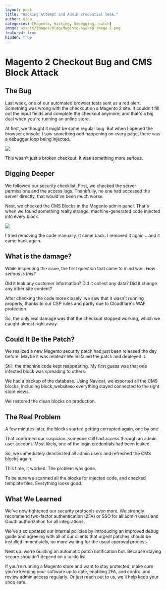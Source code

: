 ```yaml
---
layout: post
title: "Hacking Attempt and Admin credential leak."
author: Giga
categories: [Magento, Hacking, Debugging, patch]
image: assets/images/blog/Magento-hacked-image-2.png
featured: true
hidden: true
---
```


Magento 2 Checkout Bug and CMS Block Attack
===========================================

The Bug
-------

Last week, one of our automated browser tests sent us a red alert. Something was wrong with the checkout on a Magento 2 site. It couldn't fill out the input fields and complete the checkout anymore, and that's a big deal when you're running an online store.

At first, we thought it might be some regular bug. But when I opened the browser console, I saw something odd happening on every page, there was a debugger loop being injected. 

![](https://lh7-rt.googleusercontent.com/docsz/AD_4nXegHCRIvx4QHTc5LUt517rSs1QI7t__BrRhlJGorfTJUXpnrbhEgnBKNzCt7P6-twKHyLtoUNM3b2MSvNosA9OPPpYfig5xYmL0q1qh3_FwC5cE2F59KM8m8npdg9v5kA1fhHGNCg?key=qBeBNiy_AQmL92yr44iRyJcq)

This wasn't just a broken checkout. It was something more serious.

Digging Deeper
--------------

We followed our security checklist. First, we checked the server permissions and the access logs. Thankfully, no one had accessed the server directly, that would've been much worse.

Next, we checked the CMS Blocks in the Magento admin panel. That's when we found something really strange: machine-generated code injected into every block.

![](https://lh7-rt.googleusercontent.com/docsz/AD_4nXcQ9Zv1zahSXZCWTyA5bPjS3Z_wR9xhPDg9nfp6KABYo9r_LlYxt7mdeq5UWCRBCOm-5ri_nJIkl1Iwkh-scUZ0df5L3cWAJ38xVbDwSw3-ANMvSFHj3X6CE0pL5eU_XnEeEpFT?key=qBeBNiy_AQmL92yr44iRyJcq)

I tried removing the code manually. It came back. I removed it again... and it came back again.

What is the damage?
-------------------

While inspecting the issue, the first question that came to mind was: *How serious is this?*

Did it leak any customer information? Did it collect any data? Did it change any other site content?

After checking the code more closely, we saw that it wasn't running properly, thanks to our CSP rules and partly due to Cloudflare's WAF protection.

So, the only real damage was that the checkout stopped working, which we caught almost right away.

Could It Be the Patch?
----------------------

We realized a new Magento security patch had just been released the day before. Maybe it was related? We installed the patch and deployed it.

Still, the machine code kept reappearing. My first guess was that one infected block was spreading to others.

We had a backup of the database. Using Navicat, we exported all the CMS blocks, including block_websiteso everything stayed connected to the right store views.

We restored the clean blocks on production.

The Real Problem
----------------

A few minutes later, the blocks started getting corrupted again, one by one.

That confirmed our suspicion: someone still had access through an admin user account. Most likely, one of the login credentials had been leaked.

So, we immediately deactivated all admin users and refreshed the CMS blocks again.

This time, it worked. The problem was gone.

To be sure we scanned all the blocks for injected code, and checked template files. Everything looks good.

What We Learned
---------------

We've now tightened our security protocols even more. We strongly recommend two-factor authentication (2FA) or SSO for all admin users and Oauth authorization for all integrations.

We've also updated our internal policies by introducing an improved debug guide and agreeing with all of our clients that urgent patches should be installed immediately, no more waiting for the usual approval process.

Next up: we're building an automatic patch notification bot. Because staying secure shouldn't depend on a to-do list.

If you're running a Magento store and want to stay protected, make sure you're keeping your software up to date, enabling 2FA, and control and review admin access regularly. Or just reach out to us, we'll help keep your shop safe.
